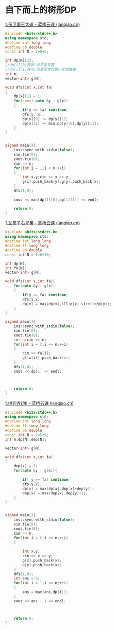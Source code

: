 # 自下而上的树形DP

[1.保卫国王大道 - 蓝桥云课 (lanqiao.cn)](https://www.lanqiao.cn/problems/4503/learning/?page=1&first_category_id=1&problem_id=4503)



```cpp
#include <bits/stdc++.h>
using namespace std;
#define int long long
#define db double
const int N = 2e5+8;

int dp[N][2];
//dp[i][0]表示i点不是军营
//dp[i][1]表示i点是军营的最小军营数量 
int n;
vector<int> g[N];

void dfs(int x,int fa)
{
	dp[x][1] = 1;
	for(const auto &y : g[x])
	{
		if(y == fa) continue;
		dfs(y, x);
		dp[x][0] += dp[y][1];
		dp[x][1] += min(dp[y][0],dp[y][1]);
	}
}


signed main(){
    ios::sync_with_stdio(false);
    cin.tie(0);
    cout.tie(0);
    cin >> n;
    for(int i = 1;i < n;++i)
    {
    	int x,y;cin >> x >> y;
    	g[x].push_back(y),g[y].push_back(x);
	}
	dfs(1,0);
	
	cout << min(dp[1][0],dp[1][1]) << endl;

	return 0;
}
```



[1.左孩子右兄弟 - 蓝桥云课 (lanqiao.cn)](https://www.lanqiao.cn/problems/1451/learning/?page=1&first_category_id=1&sort=students_count&problem_id=1451)



```cpp
#include <bits/stdc++.h>
using namespace std;
#define int long long
#define ll long long
#define db double
const int N = 1e6+10;

int dp[N];
int fa[N];
vector<int> g[N];

void dfs(int x,int fa){
	for(auto &y : g[x])
	{
        if(y == fa) continue;
		dfs(y,x);
		dp[x] = max(dp[x],(ll)g[x].size()+dp[y]);
	}
}

signed main(){
    ios::sync_with_stdio(false);
    cin.tie(0);
    cout.tie(0);
    int n;cin >> n;
    for(int i = 2;i <= n;++i)
    {
    	cin >> fa[i];
    	g[fa[i]].push_back(i);
	}
	dfs(1,0);
	cout << dp[1] << endl;



	return 0;
}
```



[1.树的连边II - 蓝桥云课 (lanqiao.cn)](https://www.lanqiao.cn/problems/4329/learning/?page=1&first_category_id=1&sort=students_count&problem_id=4329)



```cpp
#include <bits/stdc++.h>
using namespace std;
#define int long long
#define ll long long
#define db double
const int N = 2e5+9;
int n,dp[N],dep[N];

vector<int> g[N];

void dfs(int x,int fa)
{
	dep[x] = 1; 
	for(auto &y : g[x]){
	
		if( y == fa) continue;
		dfs(y,x);
		dp[x] = max(dp[x],dep[x]+dep[y]);
		dep[x] = max(dep[x],dep[y]+1);
	}
}


signed main(){
    ios::sync_with_stdio(false);
    cin.tie(0);
    cout.tie(0);
    cin >> n;
    for(int i = 2;i <= n;++i)
    {
    	
    	int x,y;
    	cin >> x >> y;
    	g[x].push_back(y);
    	g[y].push_back(x);
	}
	dfs(1,0);
	int ans = 0;
	for(int i = 1;i <= n;++i)
	{
		ans = max(ans,dp[i]);
	}
	cout << ans - 1 << endl;



	return 0;
}
```

